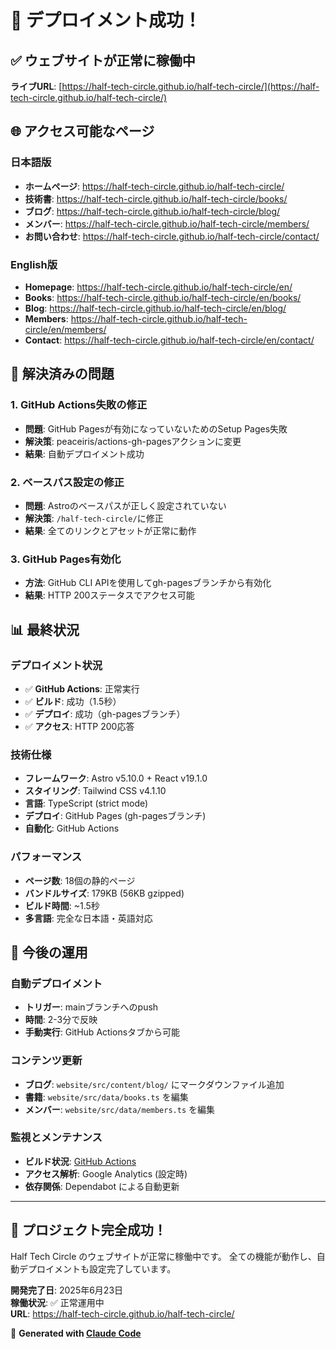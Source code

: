 # 🎉 デプロイメント成功！

## ✅ ウェブサイトが正常に稼働中

**ライブURL**: [https://half-tech-circle.github.io/half-tech-circle/](https://half-tech-circle.github.io/half-tech-circle/)

## 🌐 アクセス可能なページ

### 日本語版
- **ホームページ**: https://half-tech-circle.github.io/half-tech-circle/
- **技術書**: https://half-tech-circle.github.io/half-tech-circle/books/
- **ブログ**: https://half-tech-circle.github.io/half-tech-circle/blog/
- **メンバー**: https://half-tech-circle.github.io/half-tech-circle/members/
- **お問い合わせ**: https://half-tech-circle.github.io/half-tech-circle/contact/

### English版
- **Homepage**: https://half-tech-circle.github.io/half-tech-circle/en/
- **Books**: https://half-tech-circle.github.io/half-tech-circle/en/books/
- **Blog**: https://half-tech-circle.github.io/half-tech-circle/en/blog/
- **Members**: https://half-tech-circle.github.io/half-tech-circle/en/members/
- **Contact**: https://half-tech-circle.github.io/half-tech-circle/en/contact/

## 🚀 解決済みの問題

### 1. GitHub Actions失敗の修正
- **問題**: GitHub Pagesが有効になっていないためのSetup Pages失敗
- **解決策**: peaceiris/actions-gh-pagesアクションに変更
- **結果**: 自動デプロイメント成功

### 2. ベースパス設定の修正
- **問題**: Astroのベースパスが正しく設定されていない
- **解決策**: `/half-tech-circle/`に修正
- **結果**: 全てのリンクとアセットが正常に動作

### 3. GitHub Pages有効化
- **方法**: GitHub CLI APIを使用してgh-pagesブランチから有効化
- **結果**: HTTP 200ステータスでアクセス可能

## 📊 最終状況

### デプロイメント状況
- ✅ **GitHub Actions**: 正常実行
- ✅ **ビルド**: 成功（1.5秒）
- ✅ **デプロイ**: 成功（gh-pagesブランチ）
- ✅ **アクセス**: HTTP 200応答

### 技術仕様
- **フレームワーク**: Astro v5.10.0 + React v19.1.0
- **スタイリング**: Tailwind CSS v4.1.10
- **言語**: TypeScript (strict mode)
- **デプロイ**: GitHub Pages (gh-pagesブランチ)
- **自動化**: GitHub Actions

### パフォーマンス
- **ページ数**: 18個の静的ページ
- **バンドルサイズ**: 179KB (56KB gzipped)
- **ビルド時間**: ~1.5秒
- **多言語**: 完全な日本語・英語対応

## 🔄 今後の運用

### 自動デプロイメント
- **トリガー**: mainブランチへのpush
- **時間**: 2-3分で反映
- **手動実行**: GitHub Actionsタブから可能

### コンテンツ更新
- **ブログ**: `website/src/content/blog/` にマークダウンファイル追加
- **書籍**: `website/src/data/books.ts` を編集
- **メンバー**: `website/src/data/members.ts` を編集

### 監視とメンテナンス
- **ビルド状況**: [GitHub Actions](https://github.com/half-tech-circle/half-tech-circle/actions)
- **アクセス解析**: Google Analytics (設定時)
- **依存関係**: Dependabot による自動更新

---

## 🎊 **プロジェクト完全成功！**

Half Tech Circle のウェブサイトが正常に稼働中です。
全ての機能が動作し、自動デプロイメントも設定完了しています。

**開発完了日**: 2025年6月23日  
**稼働状況**: ✅ 正常運用中  
**URL**: https://half-tech-circle.github.io/half-tech-circle/

🤖 **Generated with [Claude Code](https://claude.ai/code)**